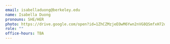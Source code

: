 ```yaml
---
email: isabelladuong@berkeley.edu
name: Isabella Duong
pronouns: SHE/HER
photo: https://drive.google.com/open?id=1ZhCZMzjeEOwM6Ywn2nVG8QSmfxH72qdP
role: ""
office-hours: TBA
---
```

